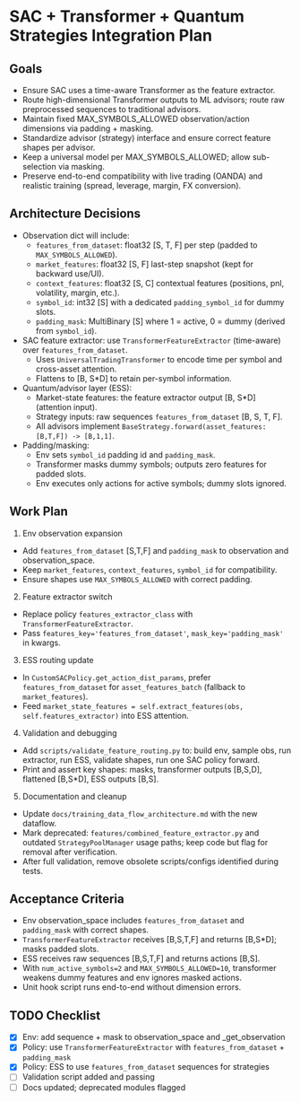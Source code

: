 ﻿# SAC + Transformer + Quantum Strategies Integration Plan

## Goals
- Ensure SAC uses a time-aware Transformer as the feature extractor.
- Route high-dimensional Transformer outputs to ML advisors; route raw preprocessed sequences to traditional advisors.
- Maintain fixed MAX_SYMBOLS_ALLOWED observation/action dimensions via padding + masking.
- Standardize advisor (strategy) interface and ensure correct feature shapes per advisor.
- Keep a universal model per MAX_SYMBOLS_ALLOWED; allow sub-selection via masking.
- Preserve end-to-end compatibility with live trading (OANDA) and realistic training (spread, leverage, margin, FX conversion).

## Architecture Decisions
- Observation dict will include:
  - `features_from_dataset`: float32 [S, T, F] per step (padded to `MAX_SYMBOLS_ALLOWED`).
  - `market_features`: float32 [S, F] last-step snapshot (kept for backward use/UI).
  - `context_features`: float32 [S, C] contextual features (positions, pnl, volatility, margin, etc.).
  - `symbol_id`: int32 [S] with a dedicated `padding_symbol_id` for dummy slots.
  - `padding_mask`: MultiBinary [S] where 1 = active, 0 = dummy (derived from `symbol_id`).
- SAC feature extractor: use `TransformerFeatureExtractor` (time-aware) over `features_from_dataset`.
  - Uses `UniversalTradingTransformer` to encode time per symbol and cross-asset attention.
  - Flattens to [B, S*D] to retain per-symbol information.
- Quantum/advisor layer (ESS):
  - Market-state features: the feature extractor output [B, S*D] (attention input).
  - Strategy inputs: raw sequences `features_from_dataset` [B, S, T, F].
  - All advisors implement `BaseStrategy.forward(asset_features: [B,T,F]) -> [B,1,1]`.
- Padding/masking:
  - Env sets `symbol_id` padding id and `padding_mask`.
  - Transformer masks dummy symbols; outputs zero features for padded slots.
  - Env executes only actions for active symbols; dummy slots ignored.

## Work Plan
1) Env observation expansion
- Add `features_from_dataset` [S,T,F] and `padding_mask` to observation and observation_space.
- Keep `market_features`, `context_features`, `symbol_id` for compatibility.
- Ensure shapes use `MAX_SYMBOLS_ALLOWED` with correct padding.

2) Feature extractor switch
- Replace policy `features_extractor_class` with `TransformerFeatureExtractor`.
- Pass `features_key='features_from_dataset'`, `mask_key='padding_mask'` in kwargs.

3) ESS routing update
- In `CustomSACPolicy.get_action_dist_params`, prefer `features_from_dataset` for `asset_features_batch` (fallback to `market_features`).
- Feed `market_state_features = self.extract_features(obs, self.features_extractor)` into ESS attention.

4) Validation and debugging
- Add `scripts/validate_feature_routing.py` to: build env, sample obs, run extractor, run ESS, validate shapes, run one SAC policy forward.
- Print and assert key shapes: masks, transformer outputs [B,S,D], flattened [B,S*D], ESS outputs [B,S].

5) Documentation and cleanup
- Update `docs/training_data_flow_architecture.md` with the new dataflow.
- Mark deprecated: `features/combined_feature_extractor.py` and outdated `StrategyPoolManager` usage paths; keep code but flag for removal after verification.
- After full validation, remove obsolete scripts/configs identified during tests.

## Acceptance Criteria
- Env observation_space includes `features_from_dataset` and `padding_mask` with correct shapes.
- `TransformerFeatureExtractor` receives [B,S,T,F] and returns [B,S*D]; masks padded slots.
- ESS receives raw sequences [B,S,T,F] and returns actions [B,S].
- With `num_active_symbols=2` and `MAX_SYMBOLS_ALLOWED=10`, transformer weakens dummy features and env ignores masked actions.
- Unit hook script runs end-to-end without dimension errors.

## TODO Checklist
- [x] Env: add sequence + mask to observation_space and _get_observation
- [x] Policy: use `TransformerFeatureExtractor` with `features_from_dataset` + `padding_mask`
- [x] Policy: ESS to use `features_from_dataset` sequences for strategies
- [ ] Validation script added and passing
- [ ] Docs updated; deprecated modules flagged
